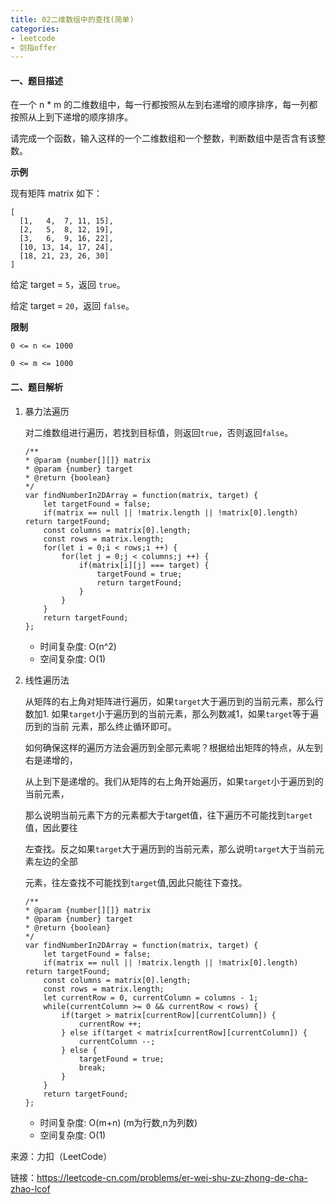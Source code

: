 ```yaml
---
title: 02二维数组中的查找(简单)
categories:
- leetcode
- 剑指offer
---
```


#### 一、题目描述

在一个 n * m 的二维数组中，每一行都按照从左到右递增的顺序排序，每一列都按照从上到下递增的顺序排序。

请完成一个函数，输入这样的一个二维数组和一个整数，判断数组中是否含有该整数。

**示例**

现有矩阵 matrix 如下：

```
[
  [1,   4,  7, 11, 15],
  [2,   5,  8, 12, 19],
  [3,   6,  9, 16, 22],
  [10, 13, 14, 17, 24],
  [18, 21, 23, 26, 30]
]
```

给定 target = ```5```，返回 ```true```。

给定 target = ```20```，返回 ```false```。

**限制**

```
0 <= n <= 1000

0 <= m <= 1000
```

#### 二、题目解析

1. 暴力法遍历

    对二维数组进行遍历，若找到目标值，则返回```true```，否则返回```false```。

    ```
    /**
    * @param {number[][]} matrix
    * @param {number} target
    * @return {boolean}
    */
    var findNumberIn2DArray = function(matrix, target) {
        let targetFound = false;
        if(matrix == null || !matrix.length || !matrix[0].length) return targetFound;
        const columns = matrix[0].length;
        const rows = matrix.length;
        for(let i = 0;i < rows;i ++) {
            for(let j = 0;j < columns;j ++) {
                if(matrix[i][j] === target) {
                    targetFound = true;
                    return targetFound;
                }
            }
        }
        return targetFound;
    };
    ```

    - 时间复杂度: O(n^2)
    - 空间复杂度: O(1)

2. 线性遍历法

    从矩阵的右上角对矩阵进行遍历，如果`target`大于遍历到的当前元素，那么行数加1.
    如果`target`小于遍历到的当前元素，那么列数减1，如果`target`等于遍历到的当前
    元素，那么终止循环即可。

    如何确保这样的遍历方法会遍历到全部元素呢？根据给出矩阵的特点，从左到右是递增的，

    从上到下是递增的。我们从矩阵的右上角开始遍历，如果`target`小于遍历到的当前元素，

    那么说明当前元素下方的元素都大于target值，往下遍历不可能找到`target`值，因此要往

    左查找。反之如果`target`大于遍历到的当前元素，那么说明`target`大于当前元素左边的全部

    元素，往左查找不可能找到`target`值,因此只能往下查找。


    ```
    /**
    * @param {number[][]} matrix
    * @param {number} target
    * @return {boolean}
    */
    var findNumberIn2DArray = function(matrix, target) {
        let targetFound = false;
        if(matrix == null || !matrix.length || !matrix[0].length) return targetFound;
        const columns = matrix[0].length;
        const rows = matrix.length;
        let currentRow = 0, currentColumn = columns - 1;
        while(currentColumn >= 0 && currentRow < rows) {
            if(target > matrix[currentRow][currentColumn]) {
                currentRow ++;
            } else if(target < matrix[currentRow][currentColumn]) {
                currentColumn --;
            } else {
                targetFound = true;
                break;
            }
        }
        return targetFound;
    };
    ```

    - 时间复杂度: O(m+n) (m为行数,n为列数)
    - 空间复杂度: O(1)



来源：力扣（LeetCode）

链接：https://leetcode-cn.com/problems/er-wei-shu-zu-zhong-de-cha-zhao-lcof
